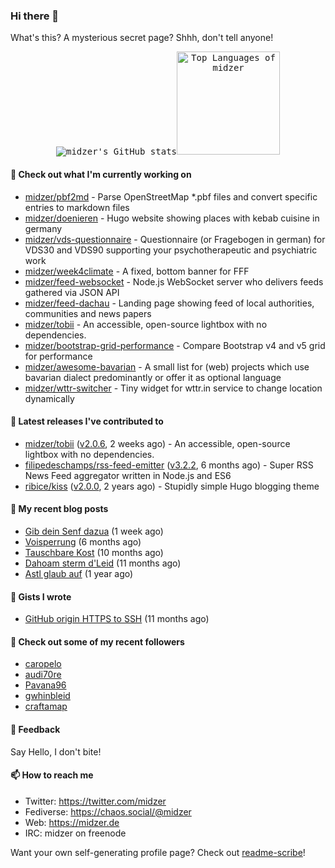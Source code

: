 ### Hi there 👋

What's this? A mysterious secret page? Shhh, don't tell anyone!

<p align="center">
  <kbd><img src="https://github-readme-stats.vercel.app/api?username=midzer&show_icons=true&hide_title=true&hide_border=true&theme=tokyonight" alt="midzer's GitHub stats"><img height="165" src="https://github-readme-stats.vercel.app/api/top-langs/?username=midzer&layout=compact&langs_count=8&hide_border=true&theme=tokyonight" alt="Top Languages of midzer"></kbd>
</p>

#### 🌱 Check out what I'm currently working on

- [midzer/pbf2md](https://github.com/midzer/pbf2md) - Parse OpenStreetMap *.pbf files and convert specific entries to markdown files
- [midzer/doenieren](https://github.com/midzer/doenieren) - Hugo website showing places with kebab cuisine in germany
- [midzer/vds-questionnaire](https://github.com/midzer/vds-questionnaire) - Questionnaire (or Fragebogen in german) for VDS30 and VDS90 supporting your psychotherapeutic and psychiatric work
- [midzer/week4climate](https://github.com/midzer/week4climate) - A fixed, bottom banner for FFF
- [midzer/feed-websocket](https://github.com/midzer/feed-websocket) - Node.js WebSocket server who delivers feeds gathered via JSON API
- [midzer/feed-dachau](https://github.com/midzer/feed-dachau) - Landing page showing feed of local authorities, communities and news papers
- [midzer/tobii](https://github.com/midzer/tobii) - An accessible, open-source lightbox with no dependencies.
- [midzer/bootstrap-grid-performance](https://github.com/midzer/bootstrap-grid-performance) - Compare Bootstrap v4 and v5 grid for performance
- [midzer/awesome-bavarian](https://github.com/midzer/awesome-bavarian) - A small list for (web) projects which use bavarian dialect predominantly or offer it as optional language
- [midzer/wttr-switcher](https://github.com/midzer/wttr-switcher) - Tiny widget for wttr.in service to change location dynamically

#### 🔭 Latest releases I've contributed to

- [midzer/tobii](https://github.com/midzer/tobii) ([v2.0.6](https://github.com/midzer/tobii/releases/tag/v2.0.6), 2 weeks ago) - An accessible, open-source lightbox with no dependencies.
- [filipedeschamps/rss-feed-emitter](https://github.com/filipedeschamps/rss-feed-emitter) ([v3.2.2](https://github.com/filipedeschamps/rss-feed-emitter/releases/tag/v3.2.2), 6 months ago) - Super RSS News Feed aggregator written in Node.js and ES6
- [ribice/kiss](https://github.com/ribice/kiss) ([v2.0.0](https://github.com/ribice/kiss/releases/tag/v2.0.0), 2 years ago) - Stupidly simple Hugo blogging theme

#### 📜 My recent blog posts

- [Gib dein Senf dazua](https://ampergai.de/2021/02/001/) (1 week ago)
- [Voisperrung](https://ampergai.de/2020/08/001/) (6 months ago)
- [Tauschbare Kost](https://ampergai.de/2020/04/001/) (10 months ago)
- [Dahoam sterm d&#39;Leid](https://ampergai.de/2020/03/001/) (11 months ago)
- [Astl glaub auf](https://ampergai.de/2020/02/001/) (1 year ago)

#### 📓 Gists I wrote

- [GitHub origin HTTPS to SSH](https://gist.github.com/3ceba8ad7d956e02d9e920b121d8d059) (11 months ago)

#### 👯 Check out some of my recent followers

- [caropelo](https://github.com/caropelo)
- [audi70re](https://github.com/audi70re)
- [Pavana96](https://github.com/Pavana96)
- [gwhinbleid](https://github.com/gwhinbleid)
- [craftamap](https://github.com/craftamap)

#### 💬 Feedback

Say Hello, I don't bite!

#### 📫 How to reach me

- Twitter: https://twitter.com/midzer
- Fediverse: https://chaos.social/@midzer
- Web: https://midzer.de
- IRC: midzer on freenode

Want your own self-generating profile page? Check out [readme-scribe](https://github.com/muesli/readme-scribe)!
